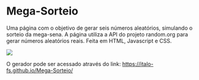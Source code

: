 # Mega-Sorteio
Uma página com o objetivo de gerar seis números aleatórios, simulando o sorteio da mega-sena. A página utiliza a API do projeto random.org para gerar números aleatórios reais. Feita em HTML, Javascript e CSS.

<img src="https://prnt.sc/rKpJA5uwPAH0.png">

O gerador pode ser acessado através do link: 
https://italo-fs.github.io/Mega-Sorteio/
